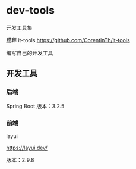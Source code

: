 # dev-tools
开发工具集

膜拜 it-tools
https://github.com/CorentinTh/it-tools

编写自己的开发工具

## 开发工具
### 后端
Spring Boot 
版本：3.2.5

### 前端
layui 

https://layui.dev/

版本：2.9.8
